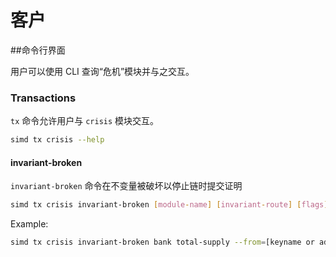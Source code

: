 # 客户

##命令行界面

用户可以使用 CLI 查询“危机”模块并与之交互。 

### Transactions

`tx` 命令允许用户与 `crisis` 模块交互。 

```bash
simd tx crisis --help
```

#### invariant-broken

`invariant-broken` 命令在不变量被破坏以停止链时提交证明 

```bash
simd tx crisis invariant-broken [module-name] [invariant-route] [flags]
```

Example:

```bash
simd tx crisis invariant-broken bank total-supply --from=[keyname or address]
```
